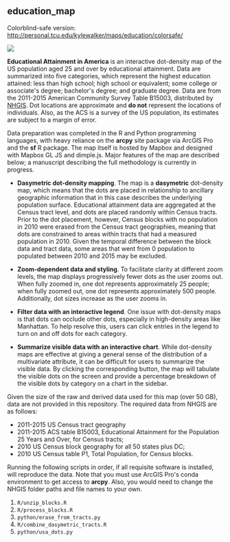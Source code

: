 ## education_map

Colorblind-safe version: http://personal.tcu.edu/kylewalker/maps/education/colorsafe/

<img src="https://dl.dropbox.com/s/pw4wn4f3e0x85rn/tweet1.PNG">

__Educational Attainment in America__ is an interactive dot-density map of the US population aged 25 and over by educational attainment.  Data are summarized into five categories, which represent the highest education attained: less than high school; high school or equivalent; some college or associate's degree; bachelor's degree; and graduate degree.  Data are from the 2011-2015 American Community Survey Table B15003, distributed by [NHGIS](http://www.nhgis.org).  Dot locations are approximate and __do not__ represent the locations of individuals.  Also, as the ACS is a survey of the US population, its estimates are subject to a margin of error.  

Data preparation was completed in the R and Python programming languages, with heavy reliance on the __arcpy__ site package via ArcGIS Pro and the __sf__ R package.  The map itself is hosted by Mapbox and designed with Mapbox GL JS and dimple.js.  Major features of the map are described below; a manuscript describing the full methodology is currently in progress.    

* __Dasymetric dot-density mapping__.  The map is a __dasymetric__ dot-density map, which means that the dots are placed in relationship to ancillary geographic information that in this case describes the underlying population surface.  Educational attainment data are aggregated at the Census tract level, and dots are placed randomly within Census tracts.  Prior to the dot placement, however, Census blocks with no population in 2010 were erased from the Census tract geographies, meaning that dots are constrained to areas within tracts that had a measured population in 2010.  Given the temporal difference between the block data and tract data, some areas that went from 0 population to populated between 2010 and 2015 may be excluded.    

* __Zoom-dependent data and styling__.  To facilitate clarity at different zoom levels, the map displays progressively fewer dots as the user zooms out.  When fully zoomed in, one dot represents approximately 25 people; when fully zoomed out, one dot represents approximately 500 people.  Additionally, dot sizes increase as the user zooms in.  

* __Filter data with an interactive legend__. One issue with dot-density maps is that dots can occlude other dots, especially in high-density areas like Manhattan.  To help resolve this, users can click entries in the legend to turn on and off dots for each category.  

* __Summarize visible data with an interactive chart__.  While dot-density maps are effective at giving a general sense of the distribution of a multivariate attribute, it can be difficult for users to summarize the visible data.  By clicking the corresponding button, the map will tabulate the visible dots on the screen and provide a percentage breakdown of the visible dots by category on a chart in the sidebar.  

Given the size of the raw and derived data used for this map (over 50 GB), data are not provided in this repository.  The required data from NHGIS are as follows: 

* 2011-2015 US Census tract geography
* 2011-2015 ACS table B15003, Educational Attainment for the Population 25 Years and Over, for Census tracts; 
* 2010 US Census block geography for all 50 states plus DC; 
* 2010 US Census table P1, Total Population, for Census blocks.  

Running the following scripts in order, if all requisite software is installed, will reproduce the data.  Note that you must use ArcGIS Pro's conda environment to get access to __arcpy__.  Also, you would need to change the NHGIS folder paths and file names to your own.  

1. `R/unzip_blocks.R`
2. `R/process_blocks.R`
3. `python/erase_from_tracts.py`
4. `R/combine_dasymetric_tracts.R`
5. `python/usa_dots.py`


